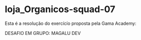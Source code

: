 # loja_Organicos-squad-07

Esta é a resolução do exercícío proposta pela Gama Academy:

DESAFIO EM GRUPO: MAGALU DEV
